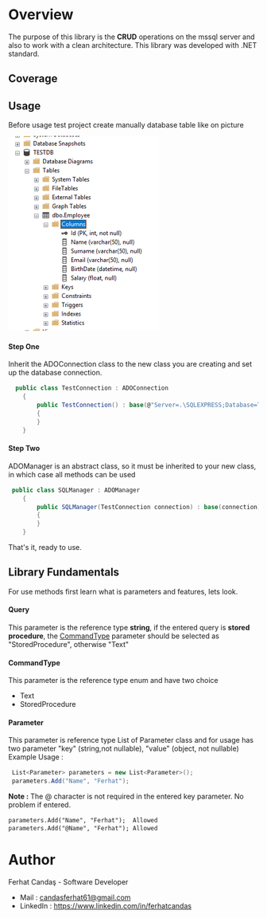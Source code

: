 # Overview

The purpose of this library is the **CRUD** operations on the mssql server and also to work with a clean architecture. This library was developed with .NET standard.

## Coverage



## Usage
Before usage test project create manually database table like on picture 

![](documents/ADO.NET_TESTDB.png)

#### Step One
Inherit the ADOConnection class to the new class you are creating and set up the database connection.

```csharp
  public class TestConnection : ADOConnection
    {
        public TestConnection() : base(@"Server=.\SQLEXPRESS;Database=TESTDB;Trusted_Connection=True;")
        {
        }
    }
```

#### Step Two
ADOManager is an abstract class, so it must be inherited to your new class, in which case all methods can be used
```csharp
 public class SQLManager : ADOManager
    {
        public SQLManager(TestConnection connection) : base(connection)
        {
        }
    }
```
That's it, ready to use.

## Library Fundamentals
For use methods first learn what is parameters and features, lets look.
#### Query
This parameter is the reference type **string**, if the entered query is **stored procedure**, the [CommandType](#commandtype) parameter should be selected as "StoredProcedure", otherwise "Text"
#### CommandType
This parameter is the reference type enum and have two choice
 - Text
 - StoredProcedure
 
#### Parameter
This parameter is reference type List of Parameter class and for usage has two parameter "key" (string,not nullable), "value" (object, not nullable)
Example Usage :
```csharp
 List<Parameter> parameters = new List<Parameter>();
 parameters.Add("Name", "Ferhat");
```
**Note :** The @ character is not required in the entered key parameter. No problem if entered.
```
parameters.Add("Name", "Ferhat");  Allowed
parameters.Add("@Name", "Ferhat"); Allowed
```

# Author

Ferhat Candaş - Software Developer
 - Mail : candasferhat61@gmail.com
 - LinkedIn : https://www.linkedin.com/in/ferhatcandas
